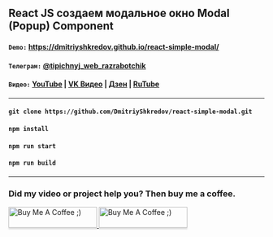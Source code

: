 ## React JS создаем модальное окно Modal (Popup) Component

#### `Demo:` https://dmitriyshkredov.github.io/react-simple-modal/

#### `Телеграм:` [@tipichnyj_web_razrabotchik](https://t.me/tipichnyj_web_razrabotchik/12)

#### `Видео:` [YouTube](https://youtu.be/2mAydfCKCB4) | [VK Видео](https://vk.com/video-222570561_456239034) | [Дзен](https://m.dzen.ru/video/watch/65016e5c1ffae97a0a2f1a6b) | [RuTube](https://rutube.ru/video/e67e4608b9c7101add95e2a6bde4a873/)

---

#### `git clone https://github.com/DmitriyShkredov/react-simple-modal.git`

#### `npm install`

#### `npm run start`

#### `npm run build`

---

### Did my video or project help you? Then buy me a coffee.

<a href="https://www.buymeacoffee.com/DmitriyShkredov" target="_blank">
  <img
    src="https://www.buymeacoffee.com/assets/img/custom_images/orange_img.png"
    alt="Buy Me A Coffee ;)"
    style="height: 41px !important;width: 174px !important;box-shadow: 0px 3px 2px 0px rgba(190, 190, 190, 0.5) !important;-webkit-box-shadow: 0px 3px 2px 0px rgba(190, 190, 190, 0.5) !important;"
  >
</a>

<a href="https://donate.qiwi.com/payin/ShkredovDmitriy" target="_blank">
  <img
    src="https://cdn.buymeacoffee.com/buttons/v2/default-yellow.png"
    alt="Buy Me A Coffee ;)"
    style="height: 41px !important;width: 174px !important;box-shadow: 0px 3px 2px 0px rgba(190, 190, 190, 0.5) !important;-webkit-box-shadow: 0px 3px 2px 0px rgba(190, 190, 190, 0.5) !important;"
  >
</a>
